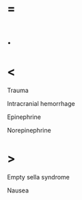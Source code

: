 # =

# .

# <

Trauma

Intracranial hemorrhage

Epinephrine

Norepinephrine

# >

Empty sella syndrome

Nausea
